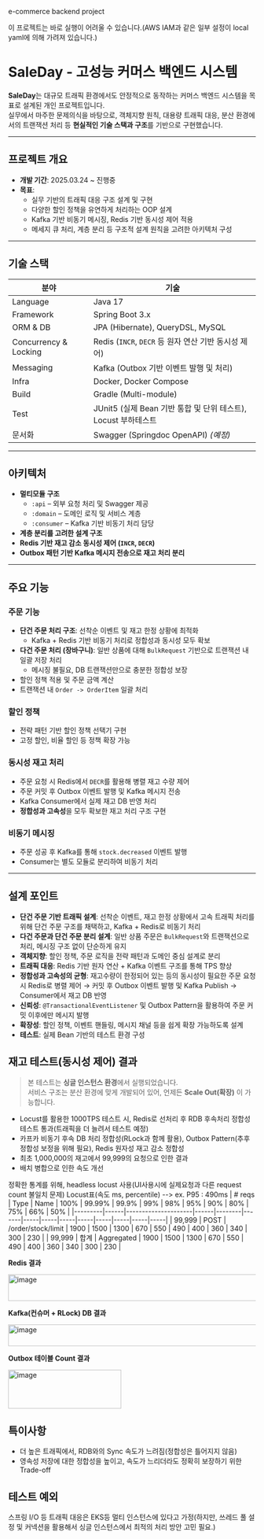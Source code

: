 e-commerce backend project

이 프로젝트는 바로 실행이 어려울 수 있습니다.(AWS IAM과 같은 일부 설정이 local yaml에 의해 가려져 있습니다.)

# SaleDay - 고성능 커머스 백엔드 시스템

**SaleDay**는 대규모 트래픽 환경에서도 안정적으로 동작하는 커머스 백엔드 시스템을 목표로 설계된 개인 프로젝트입니다.  
실무에서 마주한 문제의식을 바탕으로, 객체지향 원칙, 대용량 트래픽 대응, 분산 환경에서의 트랜잭션 처리 등 **현실적인 기술 스택과 구조**를 기반으로 구현했습니다.

---

## 프로젝트 개요

- **개발 기간**: 2025.03.24 ~ 진행중
- **목표**:
    - 실무 기반의 트래픽 대응 구조 설계 및 구현
    - 다양한 할인 정책을 유연하게 처리하는 OOP 설계
    - Kafka 기반 비동기 메시징, Redis 기반 동시성 제어 적용
    - 메세지 큐 처리, 계층 분리 등 구조적 설계 원칙을 고려한 아키텍처 구성

---

## 기술 스택

| 분야 | 기술                                           |
|------|----------------------------------------------|
| Language | Java 17                                      |
| Framework | Spring Boot 3.x |
| ORM & DB | JPA (Hibernate), QueryDSL, MySQL             |
| Concurrency & Locking | Redis (`INCR`, `DECR` 등 원자 연산 기반 동시성 제어)     |
| Messaging | Kafka (Outbox 기반 이벤트 발행 및 처리)                |
| Infra | Docker, Docker Compose                       |
| Build | Gradle (Multi-module)                        |
| Test | JUnit5 (실제 Bean 기반 통합 및 단위 테스트), Locust 부하테스트              |
| 문서화 | Swagger (Springdoc OpenAPI) *(예정)*           |

---

## 아키텍처

- **멀티모듈 구조**
    - `:api` – 외부 요청 처리 및 Swagger 제공
    - `:domain` – 도메인 로직 및 서비스 계층
    - `:consumer` – Kafka 기반 비동기 처리 담당
- **계층 분리를 고려한 설계 구조**
- **Redis 기반 재고 감소 동시성 제어 (`INCR`, `DECR`)**
- **Outbox 패턴 기반 Kafka 메시지 전송으로 재고 처리 분리**

---

## 주요 기능

### 주문 기능
- **단건 주문 처리 구조**: 선착순 이벤트 및 재고 한정 상황에 최적화
    - Kafka + Redis 기반 비동기 처리로 정합성과 동시성 모두 확보
- **다건 주문 처리 (장바구니)**: 일반 상품에 대해 `BulkRequest` 기반으로 트랜잭션 내 일괄 저장 처리
    - 메시징 불필요, DB 트랜잭션만으로 충분한 정합성 보장
- 할인 정책 적용 및 주문 금액 계산
- 트랜잭션 내 `Order -> OrderItem` 일괄 처리

### 할인 정책
- 전략 패턴 기반 할인 정책 선택기 구현
- 고정 할인, 비율 할인 등 정책 확장 가능

### 동시성 재고 처리
- 주문 요청 시 Redis에서 `DECR`를 활용해 병렬 재고 수량 제어
- 주문 커밋 후 Outbox 이벤트 발행 및 Kafka 메시지 전송
- Kafka Consumer에서 실제 재고 DB 반영 처리
- **정합성과 고속성**을 모두 확보한 재고 처리 구조 구현

### 비동기 메시징
- 주문 성공 후 Kafka를 통해 `stock.decreased` 이벤트 발행
- Consumer는 별도 모듈로 분리하여 비동기 처리

---

## 설계 포인트

- **단건 주문 기반 트래픽 설계**: 선착순 이벤트, 재고 한정 상황에서 고속 트래픽 처리를 위해 단건 주문 구조를 채택하고, Kafka + Redis로 비동기 처리
- **다건 주문과 단건 주문 분리 설계**: 일반 상품 주문은 `BulkRequest`와 트랜잭션으로 처리, 메시징 구조 없이 단순하게 유지
- **객체지향**: 할인 정책, 주문 로직을 전략 패턴과 도메인 중심 설계로 분리
- **트래픽 대응**: Redis 기반 원자 연산 + Kafka 이벤트 구조를 통해 TPS 향상
- **정합성과 고속성의 균형**: 재고수량이 한정되어 있는 등의 동시성이 필요한 주문 요청 시 Redis로 병렬 제어 → 커밋 후 Outbox 이벤트 발행 및 Kafka Publish → Consumer에서 재고 DB 반영
- **신뢰성**: `@TransactionalEventListener` 및 Outbox Pattern을 활용하여 주문 커밋 이후에만 메시지 발행
- **확장성**: 할인 정책, 이벤트 핸들링, 메시지 채널 등을 쉽게 확장 가능하도록 설계
- **테스트**: 실제 Bean 기반의 테스트 환경 구성

## 재고 테스트(동시성 제어) 결과
> 본 테스트는 **싱글 인스턴스 환경**에서 실행되었습니다.  
> 서비스 구조는 분산 환경에 맞게 개발되어 있어, 언제든 **Scale Out(확장)** 이 가능합니다.

- Locust를 활용한 1000TPS 테스트 시, Redis로 선처리 후 RDB 후속처리 정합성 테스트 통과(트래픽을 더 늘려서 테스트 예정)
- 카프카 비동기 후속 DB 처리 정합성(RLock과 함께 활용), Outbox Pattern(추후 정합성 보정을 위해 필요), Redis 원자성 재고 감소 정합성
- 최초 1,000,000의 재고에서 99,999의 요청으로 인한 결과
- 배치 병합으로 인한 속도 개선

정확한 통계를 위해, headless locust 사용(UI사용시에 실제요청과 다른 request count 불일치 문제)
Locust표(속도 ms, percentile) --> ex. P95 : 490ms 
| # reqs  | Type | Name                | 100% | 99.99% | 99.9% | 99% | 98% | 95% | 90% | 80% | 75% | 66% | 50% |
|---------|------|---------------------|------|--------|-------|-----|-----|-----|-----|-----|-----|-----|-----|
| 99,999  | POST | /order/stock/limit  | 1900 | 1500   | 1300  | 670 | 550 | 490 | 400 | 360 | 340 | 300 | 230 |
| 99,999  | 합계 | Aggregated          | 1900 | 1500   | 1300  | 670 | 550 | 490 | 400 | 360 | 340 | 300 | 230 |


**Redis 결과**<br>

<img width="543" height="54" alt="image" src="https://github.com/user-attachments/assets/86704bcb-befd-40a6-8b35-1696cf29b914" /><br>

**Kafka(컨슈머 + RLock) DB 결과** <br>

<img width="1159" height="44" alt="image" src="https://github.com/user-attachments/assets/5bf991e2-f259-484c-9e47-78119b59862f" /><br>

**Outbox 테이블 Count 결과**<br>

<img width="230" height="79" alt="image" src="https://github.com/user-attachments/assets/b7a22cec-9d0f-4a61-824a-f994299e9938" /><br>

## 특이사항
- 더 높은 트래픽에서, RDB와의 Sync 속도가 느려짐(정합성은 틀어지지 않음)
- 영속성 저장에 대한 정합성을 높이고, 속도가 느리더라도 정확히 보장하기 위한 Trade-off

## 테스트 예외
스프링 I/O 등 트래픽 대응은 EKS등 멀티 인스턴스에 있다고 가정(하지만, 쓰레드 풀 설정 및 커넥션을 활용해서 싱글 인스턴스에서 최적의 처리 방안 고민 필요.)

